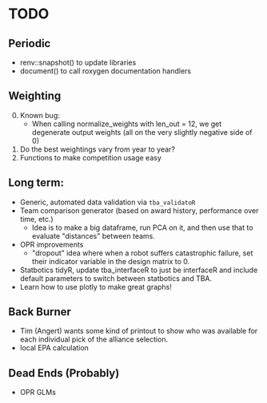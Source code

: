 # TODO

## Periodic
- renv::snapshot() to update libraries
- document() to call roxygen documentation handlers

## Weighting
0) Known bug: 
    - When calling normalize_weights with len_out = 12, we get degenerate output weights (all on the very slightly negative side of 0)
1) Do the best weightings vary from year to year?
2) Functions to make competition usage easy

## Long term:
- Generic, automated data validation via `tba_validatoR`
- Team comparison generator (based on award history, performance over time, etc.)
    - Idea is to make a big dataframe, run PCA on it, and then use that to evaluate "distances" between teams.
- OPR improvements
    - "dropout" idea where when a robot suffers catastrophic failure, set their indicator variable in the design matrix to 0.
- Statbotics tidyR, update tba_interfaceR to just be interfaceR and include default parameters to switch between statbotics and TBA.
- Learn how to use plotly to make great graphs!

## Back Burner

- Tim (Angert) wants some kind of printout to show who was available for each individual pick of the alliance selection.
- local EPA calculation

## Dead Ends (Probably)

- OPR GLMs
